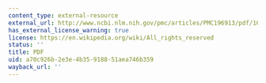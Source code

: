 ```yaml
---
content_type: external-resource
external_url: http://www.ncbi.nlm.nih.gov/pmc/articles/PMC196913/pdf/10010983.pdf
has_external_license_warning: true
license: https://en.wikipedia.org/wiki/All_rights_reserved
status: ''
title: PDF
uid: a70c926b-2e3e-4b35-9188-51aea746b359
wayback_url: ''
---
```

